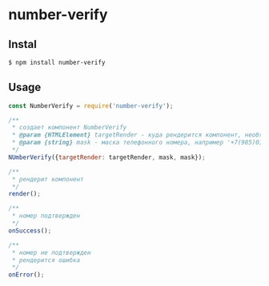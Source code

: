 number-verify
=================
Instal
----------
```sh
$ npm install number-verify
```
Usage
-----------
```js
const NumberVerify = require('number-verify');

/**
 * создает компонент NumberVerify
 * @param {HTMLElement} targetRender - куда рендерится компонент, необязательный параметр
 * @param {string} mask - маска телефонного номера, например '+7(985)0II-**-*X'
 */
NUmberVerify({targetRender: targetRender, mask, mask});

/**
 * рендерит компонент
 */
render();

/**
 * номер подтвержден
 */
onSuccess();

/**
 * номер не подтвержден
 * рендерится ошибка
 */
onError();
```

 

